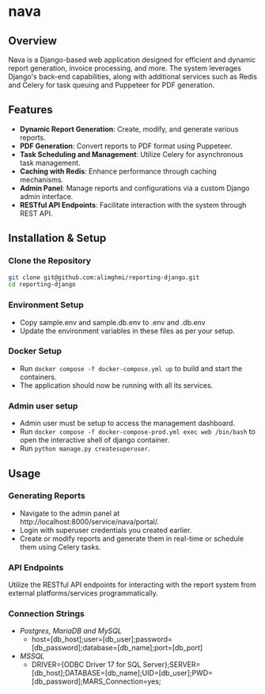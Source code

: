 # nava

## Overview

Nava is a Django-based web application designed for efficient and dynamic report generation, invoice processing, and more. The system leverages Django's back-end capabilities, along with additional services such as Redis and Celery for task queuing and Puppeteer for PDF generation.

## Features

- **Dynamic Report Generation**: Create, modify, and generate various reports.
- **PDF Generation**: Convert reports to PDF format using Puppeteer.
- **Task Scheduling and Management**: Utilize Celery for asynchronous task management.
- **Caching with Redis**: Enhance performance through caching mechanisms.
- **Admin Panel**: Manage reports and configurations via a custom Django admin interface.
- **RESTful API Endpoints**: Facilitate interaction with the system through REST API.


## Installation & Setup
### Clone the Repository
   ```bash
   git clone git@github.com:alimghmi/reporting-django.git
   cd reporting-django
   ```
### Environment Setup
   - Copy sample.env and sample.db.env to .env and .db.env
   - Update the environment variables in these files as per your setup.
### Docker Setup
   - Run `docker compose -f docker-compose.yml up` to build and start the containers.
   - The application should now be running with all its services.
### Admin user setup
   - Admin user must be setup to access the management dashboard.
   - Run `docker compose -f docker-compose-prod.yml exec web /bin/bash` to open the interactive shell of django container.
   - Run `python manage.py createsuperuser`.
  

## Usage

### Generating Reports
- Navigate to the admin panel at http://localhost:8000/service/nava/portal/.
- Login with superuser credentials you created earlier.
- Create or modify reports and generate them in real-time or schedule them using Celery tasks.

### API Endpoints
Utilize the RESTful API endpoints for interacting with the report system from external platforms/services programmatically.

### Connection Strings
- *Postgres, MariaDB and MySQL* 
   - host=[db_host];user=[db_user];password=[db_password];database=[db_name];port=[db_port]
- *MSSQL*
   - DRIVER={ODBC Driver 17 for SQL Server};SERVER=[db_host];DATABASE=[db_name];UID=[db_user];PWD=[db_password];MARS_Connection=yes;
